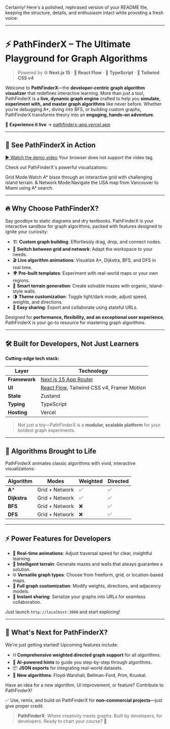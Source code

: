 Certainly! Here's a polished, rephrased version of your README file, keeping the structure, details, and enthusiasm intact while providing a fresh voice:

---

# ⚡️ PathFinderX – The Ultimate Playground for Graph Algorithms

> Powered by ⚙️ **Next.js 15** · 🧠 **React Flow** · 🎯 **TypeScript** · 🎨 **Tailwind CSS v4**

Welcome to **PathFinderX**—the **developer-centric graph algorithm visualizer** that redefines interactive learning. More than just a tool, PathFinderX is a **live, dynamic graph engine** crafted to help you **simulate, experiment with, and master graph algorithms** like never before. Whether you’re debugging A*, diving into BFS, or building custom graphs, PathFinderX transforms theory into an **engaging, hands-on adventure**.

🌟 **Experience it live** → [pathfinderx-app.vercel.app](https://path-finder-x-algo.vercel.app/)

---

## 🎥 See PathFinderX in Action

[▶️ Watch the demo video](assets/video/demo-working.mp4)
  Your browser does not support the video tag.
</video>

Check out PathFinderX's powerful visualizations:

  
  Grid Mode:Watch A* blaze through an interactive grid with challenging island terrain.
  &
  Network Mode:Navigate the USA map from Vancouver to Miami using A* search.
  
---

## 🔥 Why Choose PathFinderX?

Say goodbye to static diagrams and dry textbooks. PathFinderX is your interactive sandbox for graph algorithms, packed with features designed to ignite your curiosity:

- 🏗️ **Custom graph building**: Effortlessly drag, drop, and connect nodes.
- 🔄 **Switch between grid and network**: Adapt the workspace to your needs.
- 🎬 **Live algorithm animations**: Visualize A*, Dijkstra, BFS, and DFS in real time.
- 🌍 **Pre-built templates**: Experiment with real-world maps or your own regions.
- 🌊 **Smart terrain generation**: Create solvable mazes with organic, island-style walls.
- 🌗 **Theme customization**: Toggle light/dark mode, adjust speed, weights, and directions.
- 🔗 **Easy sharing**: Export and collaborate using stateful URLs.

Designed for **performance, flexibility, and an exceptional user experience**, PathFinderX is your go-to resource for mastering graph algorithms.

---

## 🛠️ Built for Developers, Not Just Learners

**Cutting-edge tech stack:**

| Layer        | Technology                                              |
|--------------|--------------------------------------------------------|
| **Framework**| [Next.js 15 App Router](https://nextjs.org/)           |
| **UI**       | [React Flow](https://reactflow.dev/), Tailwind CSS v4, Framer Motion |
| **State**    | Zustand                                                |
| **Typing**   | TypeScript                                             |
| **Hosting**  | Vercel                                                 |

> Not just a toy—PathFinderX is a **modular, scalable platform** for your boldest graph experiments.

---

## 🧮 Algorithms Brought to Life

PathFinderX animates classic algorithms with vivid, interactive visualizations:

| Algorithm   | Modes         | Weighted | Directed |
|-------------|--------------|----------|----------|
| **A***      | Grid + Network | ✅      | ✅       |
| **Dijkstra**| Grid + Network | ✅      | ✅       |
| **BFS**     | Grid + Network | ❌      | ✅       |
| **DFS**     | Grid + Network | ❌      | ✅       |

---

## ⚡ Power Features for Developers

- 🎥 **Real-time animations**: Adjust traversal speed for clear, insightful learning.
- 🧱 **Intelligent terrain**: Generate mazes and walls that always guarantee a solution.
- 🌐 **Versatile graph types**: Choose from freeform, grid, or location-based maps.
- 🧮 **Full graph customization**: Modify weights, directions, and adjacency models.
- 🔄 **Instant sharing**: Serialize your graphs into URLs for seamless collaboration.

Just launch `http://localhost:3000` and start exploring!

---

## 🌟 What's Next for PathFinderX?

We're just getting started! Upcoming features include:

- ⛓️ **Comprehensive weighted directed graph support** for all algorithms.
- 🧠 **AI-powered hints** to guide you step-by-step through algorithms.
- 📦 **JSON exports** for integrating real-world datasets.
- 🧭 **New algorithms**: Floyd-Warshall, Bellman-Ford, Prim, Kruskal.

Have an idea for a new algorithm, UI improvement, or feature? Contribute to PathFinderX!

✅ Use, remix, and build on PathFinderX for **non-commercial projects**—just give proper credit.

> **PathFinderX**: Where creativity meets graphs. Built by developers, for developers. Ready to chart your course? 🚀

